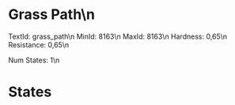 # Grass Path\n
TextId: grass_path\n
MinId: 8163\n
MaxId: 8163\n
Hardness: 0,65\n
Resistance: 0,65\n

Num States: 1\n
# States
```

```